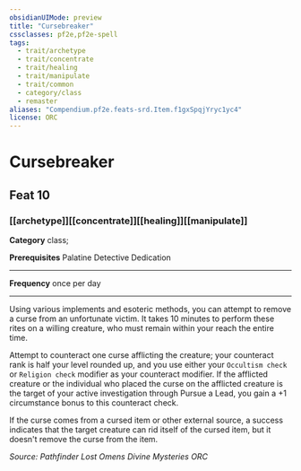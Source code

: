 ```yaml
---
obsidianUIMode: preview
title: "Cursebreaker"
cssclasses: pf2e,pf2e-spell
tags:
  - trait/archetype
  - trait/concentrate
  - trait/healing
  - trait/manipulate
  - trait/common
  - category/class
  - remaster
aliases: "Compendium.pf2e.feats-srd.Item.f1gxSpqjYryc1yc4"
license: ORC
---
```

# Cursebreaker
## Feat 10
### [[archetype]][[concentrate]][[healing]][[manipulate]]

**Category** class; 



**Prerequisites** Palatine Detective Dedication
* * *
**Frequency** once per day

* * *

Using various implements and esoteric methods, you can attempt to remove a curse from an unfortunate victim. It takes 10 minutes to perform these rites on a willing creature, who must remain within your reach the entire time.

Attempt to counteract one curse afflicting the creature; your counteract rank is half your level rounded up, and you use either your `Occultism check` or `Religion check` modifier as your counteract modifier. If the afflicted creature or the individual who placed the curse on the afflicted creature is the target of your active investigation through Pursue a Lead, you gain a +1 circumstance bonus to this counteract check.

If the curse comes from a cursed item or other external source, a success indicates that the target creature can rid itself of the cursed item, but it doesn't remove the curse from the item.

*Source: Pathfinder Lost Omens Divine Mysteries*
*ORC*